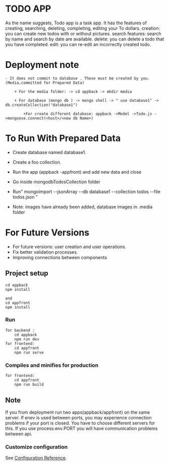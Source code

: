 # TODO APP

As the name suggests, Todo app is a task app.
It has the features of creating, searching, deleting, completing, editing your To dollars.
creation: you can create new todos with or without pictures.
search features: search by name and search by date are available.
delete: you can delete a todo that you have completed.
edit: you can re-edit an incorrectly created todo.

# Deployment note

    - It does not commit to database . These must be created by you. (Media,committed for Prepared Data)

        + For the media folder: -> cd appback -> mkdir media

        + For database (mongo db ) -> mongo shell -> " use database1" -> db.createCollection("database1")

            +For create different database: appback ->Model ->Todo.js ->mongoose.connect(<host>/<new db Name>)

# To Run With Prepared Data

- Create database named database1.
- Create a foo collection.
- Run the app (appback -appfront) and add new data and close
- Go inside mongodbTodosCollection folder
- Run" mongoimport --jsonArray --db database1 --collection todos --file todos.json "

- Note: images have already been added, database images in .media folder

# For Future Versions

- For future versions: user creation and user operations.
- Fix better validation processes.
- Improving connections between components

## Project setup

```
cd appback
npm install

and
cd appfront
npm install
```

### Run

```
for backend :
    cd appback
    npm run dev
for frontend:
    cd appfront
    npm run serve
```

### Compiles and minifies for production

```
for frontend:
    cd appfront
    npm run build
```

## Note

If you from deployment run two apps(appback/appfront) on the same server. If enev is used between ports, you may experience connection problems if your port is closed. You have to choose different servers for this. If you use process.env.PORT you will have communication problems between api.

### Customize configuration

See [Configuration Reference](https://cli.vuejs.org/config/).
